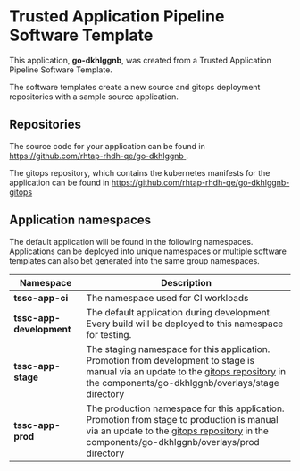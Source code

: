 # Trusted Application Pipeline Software Template

This application, **go-dkhlggnb**, was created from a Trusted Application Pipeline Software Template.

The software templates create a new source and gitops deployment repositories with a sample source application. 

## Repositories

The source code for your application can be found in [https://github.com/rhtap-rhdh-qe/go-dkhlggnb ](https://github.com/rhtap-rhdh-qe/go-dkhlggnb ).
 
The gitops repository, which contains the kubernetes manifests for the application can be found in 
[https://github.com/rhtap-rhdh-qe/go-dkhlggnb-gitops ](https://github.com/rhtap-rhdh-qe/go-dkhlggnb-gitops ) 

## Application namespaces 

The default application will be found in the following namespaces. Applications can be deployed into unique namespaces or multiple software templates can also bet generated into the same group namespaces.  

|  Namespace   |  Description   |  
| -------- | -------- |
| **tssc-app-ci** | The namespace used for CI workloads |
| **tssc-app-development** | The default application during development. Every build will be deployed to this namespace for testing. |
| **tssc-app-stage** | The staging namespace for this application. Promotion from development to stage is manual via an update to the [gitops repository](https://github.com/rhtap-rhdh-qe/go-dkhlggnb-gitops ) in the components/go-dkhlggnb/overlays/stage directory |
| **tssc-app-prod** | The production namespace for this application. Promotion from stage to production is manual via an update to the [gitops repository](https://github.com/rhtap-rhdh-qe/go-dkhlggnb-gitops ) in the components/go-dkhlggnb/overlays/prod directory |